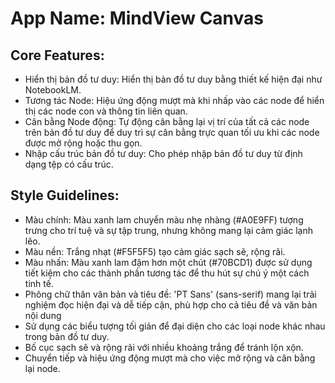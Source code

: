 # **App Name**: MindView Canvas

## Core Features:

- Hiển thị bản đồ tư duy: Hiển thị bản đồ tư duy bằng thiết kế hiện đại như NotebookLM.
- Tương tác Node: Hiệu ứng động mượt mà khi nhấp vào các node để hiển thị các node con và thông tin liên quan.
- Cân bằng Node động: Tự động cân bằng lại vị trí của tất cả các node trên bản đồ tư duy để duy trì sự cân bằng trực quan tối ưu khi các node được mở rộng hoặc thu gọn.
- Nhập cấu trúc bản đồ tư duy: Cho phép nhập bản đồ tư duy từ định dạng tệp có cấu trúc.

## Style Guidelines:

- Màu chính: Màu xanh lam chuyển màu nhẹ nhàng (#A0E9FF) tượng trưng cho trí tuệ và sự tập trung, nhưng không mang lại cảm giác lạnh lẽo.
- Màu nền: Trắng nhạt (#F5F5F5) tạo cảm giác sạch sẽ, rộng rãi.
- Màu nhấn: Màu xanh lam đậm hơn một chút (#70BCD1) được sử dụng tiết kiệm cho các thành phần tương tác để thu hút sự chú ý một cách tinh tế.
- Phông chữ thân văn bản và tiêu đề: 'PT Sans' (sans-serif) mang lại trải nghiệm đọc hiện đại và dễ tiếp cận, phù hợp cho cả tiêu đề và văn bản nội dung
- Sử dụng các biểu tượng tối giản để đại diện cho các loại node khác nhau trong bản đồ tư duy.
- Bố cục sạch sẽ và rộng rãi với nhiều khoảng trắng để tránh lộn xộn.
- Chuyển tiếp và hiệu ứng động mượt mà cho việc mở rộng và cân bằng lại node.